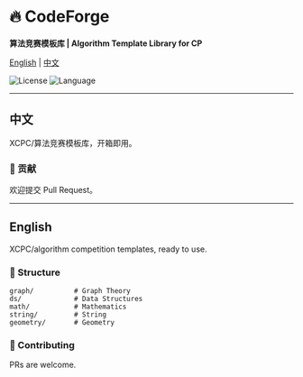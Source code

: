 # 🔥 CodeForge

**算法竞赛模板库 | Algorithm Template Library for CP**

[English](#english) | [中文](#中文)

![License](https://img.shields.io/badge/license-MIT-blue.svg)
![Language](https://img.shields.io/badge/language-C++-orange.svg)

</div>

---

<a id="中文"></a>
## 中文

XCPC/算法竞赛模板库，开箱即用。




### 🤝 贡献
欢迎提交 Pull Request。

---

<a id="english"></a>
## English

XCPC/algorithm competition templates, ready to use.

### 📁 Structure
```
graph/          # Graph Theory
ds/             # Data Structures
math/           # Mathematics
string/         # String
geometry/       # Geometry
```



### 🤝 Contributing
PRs are welcome.
```
